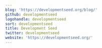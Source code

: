 ```yaml
---
blog: 'https://developmentseed.org/blog/'
github: developmentseed
logohandle: developmentseed
sort: developmentseed
title: Development Seed
twitter: developmentseed
website: 'https://developmentseed.org/'
---
```

